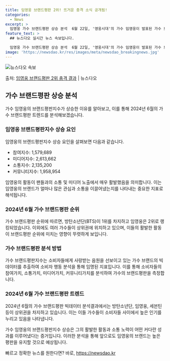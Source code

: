 ```yaml
---
title: 임영웅 브랜드평판 2위! 뜨거운 충격 소식 공개됨!
categories:
  - News
excerpt: >
  임영웅 가수 브랜드평판 상승 분석  6월 22일, '영웅시대'의 가수 임영웅이 발표된 가수 브랜드평판에서 2…
feature_text: >
  ## 뉴스다오 실시간 뉴스 속보입니다.

  임영웅 가수 브랜드평판 상승 분석  6월 22일, '영웅시대'의 가수 임영웅이 발표된 가수 브랜드평판에서 2…
image: 'https://newsdao.kr/res/images/meta/newsdao_breakingnews.jpg'
---
```


![뉴스다오 속보](https://newsdao.kr/res/images/meta/newsdao_breakingnews.jpg)

<p>출처: <a href="https://newsdao.kr/4404" rel="dofollow">임영웅 브랜드평판 2위 충격 결과</a> | 뉴스다오</p>

<h2 data-ke-size="size26">가수 브랜드평판 상승 분석</h2>

가수 임영웅의 브랜드평판지수가 상승한 이유를 알아보고, 이를 통해 2024년 6월의 가수 브랜드평판 트렌드를 분석해보겠습니다.

<h3>임영웅 브랜드평판지수 상승 요인</h3>
임영웅의 브랜드평판지수 상승 요인을 살펴보면 다음과 같습니다.
<ul>
    <li>참여지수: 1,579,689</li>
    <li>미디어지수: 2,613,662</li>
    <li>소통지수: 2,135,200</li>
    <li>커뮤니티지수: 1,958,954</li>
</ul>
임영웅의 활동이 팬들과의 소통 및 미디어 노출에서 매우 활발했음을 의미합니다. 이는 임영웅의 브랜드가 얼마나 많은 관심과 소통을 이끌어냈는지를 나타내는 중요한 지표로 해석됩니다.

<h3>2024년 6월 가수 브랜드평판 순위</h3>
가수 브랜드평판 순위에 따르면, 방탄소년단(BTS)이 1위를 차지하고 임영웅은 2위로 랭킹되었습니다. 이외에도 여러 가수들이 상위권에 위치하고 있으며, 이들의 활발한 활동이 브랜드평판 순위에 미치는 영향이 뚜렷하게 보입니다.

<h3>가수 브랜드평판 분석 방법</h3>
가수 브랜드평판지수는 소비자들에게 사랑받는 음원을 선보이고 있는 가수 브랜드의 빅데이터를 추출하여 소비자 행동 분석을 통해 임명된 지표입니다. 이를 통해 소비자들의 참여가치, 소통가치, 미디어가치, 커뮤니티가치를 분석하여 가수의 브랜드평판을 측정합니다.

<h3>2024년 6월 가수 브랜드평판 트렌드</h3>
2024년 6월의 가수 브랜드평판 빅데이터 분석결과에서는 방탄소년단, 임영웅, 세븐틴 등이 상위권을 차지하고 있습니다. 이는 이들 가수들이 소비자들 사이에서 높은 인기를 누리고 있음을 나타냅니다.

가수 임영웅의 브랜드평판지수 상승은 그의 활발한 활동과 소통 노력이 어떤 커다란 성과를 이루어냈다는 증거입니다. 이러한 분석을 통해 앞으로도 임영웅의 브랜드는 높은 평판을 유지할 것으로 예상됩니다. 

빠르고 정확한 뉴스를 원한다면? 바로, <a href="https://newsdao.kr" rel="dofollow">https://newsdao.kr</a>


    
